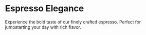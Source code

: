 # Espresso Elegance

Experience the bold taste of our finely crafted espresso. Perfect for jumpstarting your day with rich flavor.
